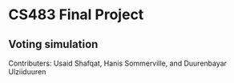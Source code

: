 # CS483 Final Project
## Voting simulation
Contributers: Usaid Shafqat, Hanis Sommerville, and Duurenbayar Ulziiduuren 

